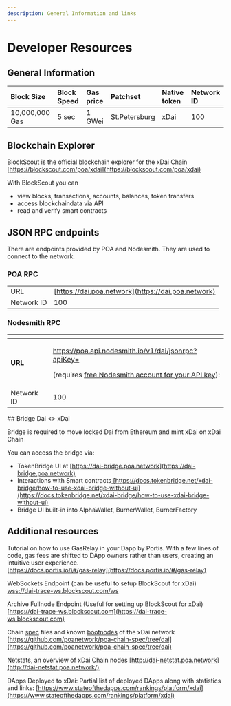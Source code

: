 ```yaml
---
description: General Information and links
---
```


# Developer Resources

## General Information

| Block Size | Block Speed | Gas price | Patchset | Native token | Network ID |
| :--- | :--- | :--- | :--- | :--- | :--- |
| 10,000,000 Gas | 5 sec | 1 GWei | St.Petersburg | xDai | 100 |

## Blockchain Explorer

BlockScout is the official blockchain explorer for the xDai Chain  
[https://blockscout.com/poa/xdai](https://blockscout.com/poa/xdai)

With BlockScout you can

* view blocks, transactions, accounts, balances, token transfers
* access blockchaindata via API
* read and verify smart contracts

## JSON RPC endpoints

There are endpoints provided by POA and Nodesmith. They are used to connect to the network. 

### POA RPC

|  |  |
| :--- | :--- |
| URL | [https://dai.poa.network](https://dai.poa.network) |
| Network ID | 100 |

### **Nodesmith RPC**

<table>
  <thead>
    <tr>
      <th style="text-align:left"></th>
      <th style="text-align:left"></th>
    </tr>
  </thead>
  <tbody>
    <tr>
      <td style="text-align:left"><b>URL</b>
      </td>
      <td style="text-align:left">
        <p><a href="https://poa.api.nodesmith.io/v1/dai/jsonrpc?apiKey=YOUR_API_KEY">https://poa.api.nodesmith.io/v1/dai/jsonrpc?apiKey=</a>
        </p>
        <p>(requires <a href="https://nodesmith.io/docs/#/overview/httpsQuickstart">free Nodesmith account for your API key</a>):</p>
      </td>
    </tr>
    <tr>
      <td style="text-align:left">Network ID</td>
      <td style="text-align:left">100</td>
    </tr>
  </tbody>
</table>## Bridge Dai &lt;&gt; xDai

Bridge is required to move locked Dai from Ethereum and mint xDai on xDai Chain

You can access the bridge via: 

* TokenBridge UI at [https://dai-bridge.poa.network](https://dai-bridge.poa.network)
* Interactions with Smart contracts[ ](https://docs.tokenbridge.net/xdai-bridge/how-to-use-xdai-bridge-without-ui)[https://docs.tokenbridge.net/xdai-bridge/how-to-use-xdai-bridge-without-ui](https://docs.tokenbridge.net/xdai-bridge/how-to-use-xdai-bridge-without-ui)
* Bridge UI built-in into AlphaWallet, BurnerWallet, BurnerFactory

## **Additional resources**

Tutorial on how to use GasRelay in your Dapp by Portis. With a few lines of code, gas fees are shifted to DApp owners rather than users, creating an intuitive user experience.  
[https://docs.portis.io/\#/gas-relay](https://docs.portis.io/#/gas-relay)

WebSockets Endpoint \(can be useful to setup BlockScout for xDai\)   
[wss://dai-trace-ws.blockscout.com/ws](wss://dai-trace-ws.blockscout.com/ws)

Archive Fullnode Endpoint \(Useful for setting up BlockScout for xDai\)   
[https://dai-trace-ws.blockscout.com](https://dai-trace-ws.blockscout.com)

Chain [spec](https://github.com/poanetwork/poa-chain-spec/blob/dai/spec.json) files and known [bootnodes](https://github.com/poanetwork/poa-chain-spec/blob/dai/bootnodes.txt) of the xDai network  
[https://github.com/poanetwork/poa-chain-spec/tree/dai](https://github.com/poanetwork/poa-chain-spec/tree/dai)

Netstats, an overview of xDai Chain nodes [http://dai-netstat.poa.network](http://dai-netstat.poa.network/)

DApps Deployed to xDai:  Partial list of deployed DApps along with statistics and links: [https://www.stateofthedapps.com/rankings/platform/xdai](https://www.stateofthedapps.com/rankings/platform/xdai)

## 

